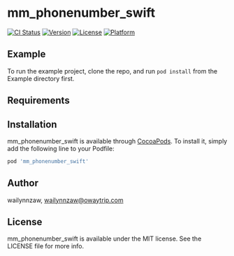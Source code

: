 # mm_phonenumber_swift

[![CI Status](http://img.shields.io/travis/wailynn-wlz/mm_phonenumber_swift.svg?style=flat)](https://travis-ci.org/wailynn-wlz/mm_phonenumber_swift)
[![Version](https://img.shields.io/cocoapods/v/mm_phonenumber_swift.svg?style=flat)](http://cocoapods.org/pods/mm_phonenumber_swift)
[![License](https://img.shields.io/cocoapods/l/mm_phonenumber_swift.svg?style=flat)](http://cocoapods.org/pods/mm_phonenumber_swift)
[![Platform](https://img.shields.io/cocoapods/p/mm_phonenumber_swift.svg?style=flat)](http://cocoapods.org/pods/mm_phonenumber_swift)

## Example

To run the example project, clone the repo, and run `pod install` from the Example directory first.

## Requirements

## Installation

mm_phonenumber_swift is available through [CocoaPods](http://cocoapods.org). To install
it, simply add the following line to your Podfile:

```ruby
pod 'mm_phonenumber_swift'
```

## Author

wailynnzaw, wailynnzaw@owaytrip.com

## License

mm_phonenumber_swift is available under the MIT license. See the LICENSE file for more info.
